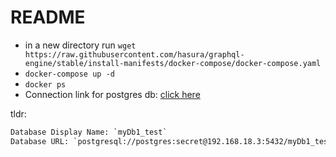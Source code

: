 # README

- in a new directory run `wget https://raw.githubusercontent.com/hasura/graphql-engine/stable/install-manifests/docker-compose/docker-compose.yaml`
- `docker-compose up -d`
- `docker ps`
- Connection link for postgres db: [click here](https://github.com/sahilrajput03/learning_sql/blob/main/Notes_setup-postgres.md#hasura-connecting-db)

tldr: 

```txt
Database Display Name: `myDb1_test`
Database URL: `postgresql://postgres:secret@192.168.18.3:5432/myDb1_test`
```

